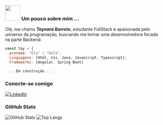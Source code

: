 ### <img src="https://media.giphy.com/media/VgCDAzcKvsR6OM0uWg/giphy.gif" width="50"> Um pouco sobre mim ...

 Olá, me chamo ***Taynara Barreto***, estudante FullStack e apaixonada pelo universo da programação, buscando me tornar uma desenvolvedora focada na parte Backend.

```javascript
const tay = {
  pronome: "Ela" | "Dela",
  Linguagens: [Html, Css, Java, Javascript, Typescript],
  Frameworks: [Angular, Spring Boot]

  ...Em construção ...

```

### Conecte-se comigo
[![LinkedIn](https://img.shields.io/badge/LinkedIn-000?style=for-the-badge&logo=linkedin&logoColor=0E76A8)]((https://www.linkedin.com/in/taynara-barreto-109231230/))

### GitHub Stats

![GitHub Stats](https://github-readme-stats.vercel.app/api?username=Taay-DeV&theme=transparent&bg_color=000&border_color=30A3DC&show_icons=true&icon_color=30A3DC&title_color=E94D5F&text_color=FFF)
![Top Langs](https://github-readme-stats-git-masterrstaa-rickstaa.vercel.app/api/top-langs/?username=Taay-DeV&layout=compact&bg_color=000&border_color=30A3DC&title_color=E94D5F&text_color=FFF)
